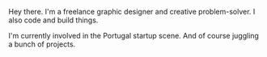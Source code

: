 Hey there. I'm a freelance graphic designer and creative problem-solver. 
I also code and build things. 

I'm currently involved in the Portugal startup scene.
And of course juggling a bunch of projects. 



<!---
peterfreelancer/peterfreelancer is a ✨ special ✨ repository because its `README.md` (this file) appears on your GitHub profile.
You can click the Preview link to take a look at your changes.
--->
